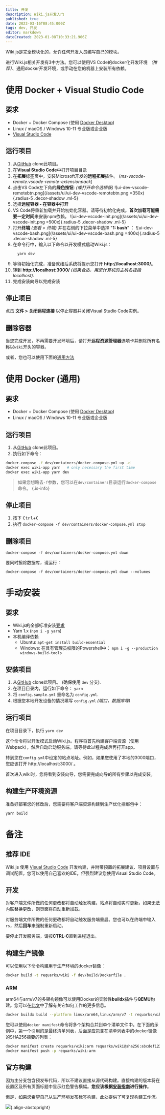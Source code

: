 ```yaml
---
title: 开发
description: Wiki.js开发入门
published: true
date: 2023-03-16T08:45:000Z
tags: dev, 开发
editor: markdown
dateCreated: 2023-01-08T10:33:21.906Z
---
```


Wiki.js是完全模块化的，允许任何开发人员编写自己的模块。

进行Wiki.js相关开发有3中方法。您可以使用VS Code的docker化开发环境 *（推荐）*、通用docker开发环境，或手动在您的机器上安装所有依赖。

# 使用 Docker + Visual Studio Code

## 要求

* Docker + Docker Compose (使用 [Docker Desktop](https://www.docker.com/products/docker-desktop/))
* Linux / macOS / Windows 10-11 专业版或企业版
* [Visual Studio Code](https://code.visualstudio.com/)

## 运行项目
1. 从[GitHub](https://github.com/Requarks/wiki) clone此项目。
2. 在**Visual Studio Code**中打开项目目录
3. 在**拓展**标签页中，安装Microsoft开发的**远程拓展**插件。 (*ms-vscode-remote.vscode-remote-extensionpack*)
4. 点击VS Code左下角的**绿色按钮**: *(或打开命令选项板)*
	![ui-dev-vscode-remotebtn.png](/assets/ui/ui-dev-vscode-remotebtn.png =350x){.radius-5 .decor-shadow .ml-5}
5. 选择**远程容器 - 在容器中打开**
6. VS Code将重新加载并开始初始化容器。请等待初始化完成。**首次加载可能需要一定时间**来安装npm依赖。
	![ui-dev-vscode-init.png](/assets/ui/ui-dev-vscode-init.png =500x){.radius-5 .decor-shadow .ml-5}
7. 打开**终端** *(查看 > 终端)* 并在右侧的下拉菜单中选择 "**1: bash**" ：
	![ui-dev-vscode-bash.png](/assets/ui/ui-dev-vscode-bash.png =400x){.radius-5 .decor-shadow .ml-5}
8. 在命令行中，输入以下命令以开发模式启动Wiki.js：
    ```bash
      yarn dev
    ```
9. 等待初始化完成，准备就绪后系统将提示您打开 **http://localhost:3000/**。
9. 转到 **http://localhost:3000/** _(如果合适，用您计算机的主机名提婚localhost)_.
10. 完成安装向导以完成安装

## 停止项目

点击 **文件 > 关闭远程连接** 以停止容器并关闭Visual Studio Code实例。

## 删除容器

当您完成开发，不再需要开发环境后，请打开**远程资源管理器**选项卡并删除所有名称以`wiki`开头的容器。

或者，您也可以使用下面的[通用方法](#removing-the-containers-1)

# 使用 Docker (通用)

## 要求

* Docker + Docker Compose (使用 [Docker Desktop](https://www.docker.com/products/docker-desktop/))
* Linux / macOS / Windows 10-11 专业版或企业版

## 运行项目
1. 从[GitHub](https://github.com/Requarks/wiki) clone此项目。
2. 执行如下命令：
```bash
docker-compose -f dev/containers/docker-compose.yml up -d
docker exec wiki-app yarn   # only necessary the first time
docker exec wiki-app yarn dev

```
> 如果您想略去`-f`参数，您可以在`dev/containers`目录运行`docker-compose`命令。
{.is-info}

## 停止项目
1. 按下 <kbd>Ctrl</kbd>+<kbd>C</kbd>
2. 执行 `docker-compose -f dev/containers/docker-compose.yml stop`

## 删除项目
```
docker-compose -f dev/containers/docker-compose.yml down
```
要同时擦除数据库，请运行：
```
docker-compose -f dev/containers/docker-compose.yml down --volumes
```

# 手动安装

## 要求

* Wiki.js的全部标准安装[要求](/install/requirements)
* Yarn 1.x \(`npm i -g yarn`\)
* 本机编译依赖
  * Ubuntu:  `apt-get install build-essential`
  * Windows: 在具有管理员权限的Powershell中： `npm i -g --production windows-build-tools`

## 安装项目

1. 从[GitHub](https://github.com/Requarks/wiki) clone此项目。 \(确保使用 `dev` 分支\).
2. 在项目目录内，运行如下命令： `yarn`
3. 将 `config.sample.yml` 重命名为 `config.yml`.
4. 根据您本地开发设备的情况填写 `config.yml` *(端口，数据库等)*

## 运行项目

在项目目录下，执行 `yarn dev`

这个命令将以开发模式启动Wiki.js。程序将首先构建客户端资源（使用Webpack），然后自动启动服务端。请等待此过程完成后再打开app。

转到您在`config.yml`中设定的站点地址。例如，如果您使用了本地的3000端口，您应该打开 http://localhost:3000/ 。

首次进入wiki时，您将看到安装向导，您需要完成向导的所有步骤以完成安装。

## 构建生产环境资源

准备好部署您的修改后，您需要将客户端资源构建到生产优化捆绑包中：

```bash
yarn build
```

# 备注

## 推荐 IDE

Wiki.js 使用 [Visual Studio Code](https://code.visualstudio.com) 开发构建，并附带预置的拓展建议、项目设置与调试配置。您可以使用自己喜欢的IDE，但强烈建议您使用Visual Studio Code。

## 开发

对客户端文件所做的任何更改都将自动触发构建，站点将自动实时更新。如果无法内联替换更改，则页面将自动重新加载。

对服务端文件所做的任何更改都将自动触发服务端重启。您也可以在终端中输入`rs`，然后**回车**来强制重新启动。

要停止开发服务端，请按**CTRL-C**直到进程退出。

## 构建生产镜像

可以使用以下命令构建用于生产环境的docker镜像：
```bash
docker build -t requarks/wiki -f dev/build/Dockerfile .
```

### ARM

arm64与arm/v7的多架构镜像可以使用Docker的实验性**buildx**插件与**QEMU**构建。您可以在[此文](https://engineering.docker.com/2019/04/multi-arch-images/)中了解有关它如何工作的更多信息。
```bash
docker buildx build --platform linux/arm64,linux/arm/v7 -t requarks/wiki:arm --push -f dev/build/Dockerfile .
```

您可以使用`docker manifest`命令将多个架构合并到单个清单文件中。在下面的示例中，第一个引用的是最终清单列表，后面是应包含在清单列表中的docker镜像的SHA256摘要的列表：

```bash
docker manifest create requarks/wiki:arm requarks/wiki@sha256:abcdef123456 requarks/wiki@sha256:fedcba654321
docker manifest push -p requarks/wiki:arm
```

## 官方构建

因为主分支包含预发布代码，所以不建议直接从源代码构建。直接构建的版本将在设置区及所有页面标题中显示红色警告横幅。**您应该根据[安装指南](/install)进行操作**。

但是，如果您希望自己从生产环境发布标签构建，[此处](https://github.com/requarks/wiki/blob/main/.github/workflows/build.yml)提供了可复现构建工作流。

![](https://a.icons8.com/mZbXwZWa/PdY3mQ/svg.svg){.align-abstopright}
